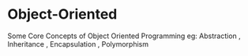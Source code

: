 # Object-Oriented
Some Core Concepts of Object Oriented Programming eg: Abstraction , Inheritance , Encapsulation , Polymorphism
